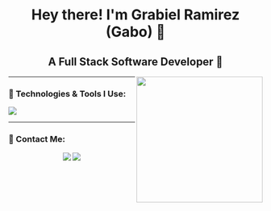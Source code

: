 <h1 align="center">Hey there! I'm Grabiel Ramirez (Gabo) 👋</h1>
<h2 align="center">A Full Stack Software Developer 👋</h2>


<p align="center">
  <img src="https://media.giphy.com/media/qgQUggAC3Pfv687qPC/giphy.gif" width="250" align="right"/>
</p>

---

### 🚀 Technologies & Tools I Use:

<p align="left">
  <img src="https://skillicons.dev/icons?i=js,ts,html,css,react,nestjs,postgres,mongodb,docker,vscode" />
</p>

---


### 📩 Contact Me:

<p align="center">
  <a href="https://www.linkedin.com/in/linkedin.com/in/grabiel-ramirez-290b5725b"><img src="https://img.shields.io/badge/LinkedIn-blue?style=for-the-badge&logo=linkedin" /></a>
  <a href="mailto:gaboramirezdev@gmail.com"><img src="https://img.shields.io/badge/Email-red?style=for-the-badge&logo=gmail" /></a>
</p>
